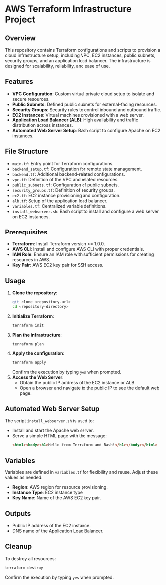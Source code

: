 
# AWS Terraform Infrastructure Project

## Overview
This repository contains Terraform configurations and scripts to provision a cloud infrastructure setup, including VPC, EC2 instances, public subnets, security groups, and an application load balancer. The infrastructure is designed for scalability, reliability, and ease of use.

## Features
- **VPC Configuration**: Custom virtual private cloud setup to isolate and secure resources.
- **Public Subnets**: Defined public subnets for external-facing resources.
- **Security Groups**: Security rules to control inbound and outbound traffic.
- **EC2 Instances**: Virtual machines provisioned with a web server.
- **Application Load Balancer (ALB)**: High availability and traffic distribution across instances.
- **Automated Web Server Setup**: Bash script to configure Apache on EC2 instances.

## File Structure
- `main.tf`: Entry point for Terraform configurations.
- `backend_setup.tf`: Configuration for remote state management.
- `backend.tf`: Additional backend-related configurations.
- `vpc.tf`: Definition of the VPC and related resources.
- `public_subnets.tf`: Configuration of public subnets.
- `security_groups.tf`: Definition of security groups.
- `ec2.tf`: EC2 instance provisioning and configuration.
- `alb.tf`: Setup of the application load balancer.
- `variables.tf`: Centralized variable definitions.
- `install_webserver.sh`: Bash script to install and configure a web server on EC2 instances.

## Prerequisites
- **Terraform**: Install Terraform version >= 1.0.0.
- **AWS CLI**: Install and configure AWS CLI with proper credentials.
- **IAM Role**: Ensure an IAM role with sufficient permissions for creating resources in AWS.
- **Key Pair**: AWS EC2 key pair for SSH access.

## Usage
1. **Clone the repository**:
   ```bash
   git clone <repository-url>
   cd <repository-directory>
   ```
2. **Initialize Terraform**:
   ```bash
   terraform init
   ```
3. **Plan the infrastructure**:
   ```bash
   terraform plan
   ```
4. **Apply the configuration**:
   ```bash
   terraform apply
   ```
   Confirm the execution by typing `yes` when prompted.
5. **Access the Web Server**:
   - Obtain the public IP address of the EC2 instance or ALB.
   - Open a browser and navigate to the public IP to see the default web page.

## Automated Web Server Setup
The script `install_webserver.sh` is used to:
- Install and start the Apache web server.
- Serve a simple HTML page with the message:
  ```html
  <html><body><h1>Hello from Terraform and Bash!</h1></body></html>
  ```

## Variables
Variables are defined in `variables.tf` for flexibility and reuse. Adjust these values as needed:
- **Region**: AWS region for resource provisioning.
- **Instance Type**: EC2 instance type.
- **Key Name**: Name of the AWS EC2 key pair.

## Outputs
- Public IP address of the EC2 instance.
- DNS name of the Application Load Balancer.

## Cleanup
To destroy all resources:
```bash
terraform destroy
```
Confirm the execution by typing `yes` when prompted.